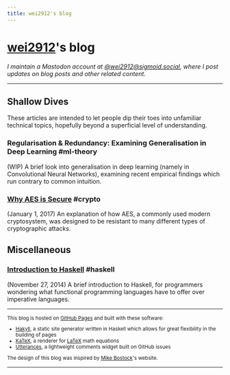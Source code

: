 ```yaml
---
title: wei2912's blog
---
```


# [wei2912](https://github.com/wei2912)'s blog

_I maintain a Mastodon account at
<a rel="me" href="https://sigmoid.social/@wei2912">@wei2912@sigmoid.social</a>,
where I post updates on blog posts and other related content._

---

## Shallow Dives

These articles are intended to let people dip their toes into unfamiliar
technical topics, hopefully beyond a superficial level of understanding.

### Regularisation & Redundancy: Examining Generalisation in Deep Learning #ml-theory

(WIP) A brief look into generalisation in deep learning (namely in Convolutional
Neural Networks), examining recent empirical findings which run contrary to
common intuition.

### [Why AES is Secure](/posts/crypto/why-aes-is-secure.html) #crypto

(January 1, 2017) An explanation of how AES, a commonly used modern
cryptosystem, was designed to be resistant to many different types of
cryptographic attacks.

## Miscellaneous

### [Introduction to Haskell](/posts/haskell/intro-to-haskell.html) #haskell

(November 27, 2014) A brief introduction to Haskell, for programmers wondering
what functional programming languages have to offer over imperative languages.

---

<small>

This blog is hosted on [GitHub Pages](https://pages.github.com/) and built with
these software:

-   [Hakyll](https://jaspervdj.be/hakyll), a static site generator written in
    Haskell which allows for great flexibility in the building of pages
-   [KaTeX](https://katex.org), a renderer for
    [LaTeX](https://www.latex-project.org/) math equations
-   [Utterances](https://utteranc.es/), a lightweight comments widget built on
    GitHub issues

The design of this blog was inspired by
[Mike Bostock](https://bost.ocks.org/mike)'s website.

</small>

---
